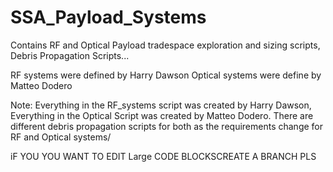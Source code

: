 # SSA_Payload_Systems
Contains RF and Optical Payload tradespace exploration and sizing scripts, Debris Propagation Scripts...

RF systems were defined by Harry Dawson
Optical systems were define by Matteo Dodero

Note: Everything in the RF_systems script was created by Harry Dawson, Everything in the Optical Script was created by Matteo Dodero. There are different debris propagation scripts for both as the requirements change for RF and Optical systems/ 

iF YOU YOU WANT TO EDIT Large CODE BLOCKSCREATE A BRANCH PLS
